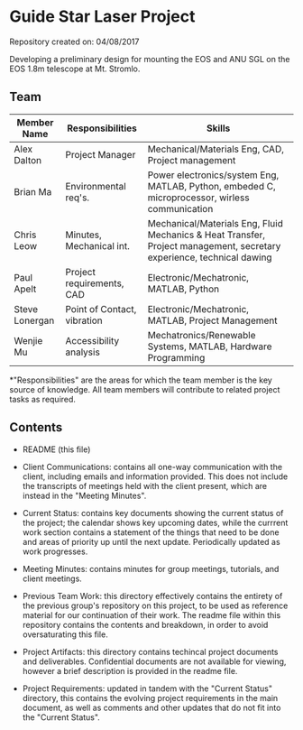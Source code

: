 # Guide Star Laser Project

Repository created on: 04/08/2017

Developing a preliminary design for mounting the EOS and ANU SGL on the EOS 1.8m telescope at Mt. Stromlo.

## Team

| Member Name  	| Responsibilities          | Skills                               	|
|--------------	|--------------------------	|--------------------------------------	|
| Alex Dalton  	| Project Manager           |Mechanical/Materials Eng, CAD, Project management
| Brian Ma  	| Environmental req's.      |Power electronics/system Eng, MATLAB, Python, embeded C, microprocessor, wirless communication               |
| Chris Leow  	| Minutes, Mechanical int. |Mechanical/Materials Eng, Fluid Mechanics & Heat Transfer, Project management, secretary experience, technical dawing|
| Paul Apelt  	| Project requirements, CAD      |Electronic/Mechatronic, MATLAB, Python |
| Steve Lonergan| Point of Contact, vibration|Electronic/Mechatronic, MATLAB, Project Management|
| Wenjie Mu  	| Accessibility analysis |Mechatronics/Renewable Systems, MATLAB, Hardware Programming                                       |
*"Responsibilities" are the areas for which the team member is the key source of knowledge.
All team members will contribute to related project tasks as required.

## Contents

* README (this file)

* Client Communications: contains all one-way communication with the client, 
including emails and information provided. This does not include the transcripts
of meetings held with the client present, which are instead in the 
"Meeting Minutes".

* Current Status: contains key documents showing the current status of the
project; the calendar shows key upcoming dates, while the currrent work 
section contains a statement of the things that need to be done and areas of
priority up until the next update. Periodically updated as work progresses.
	
* Meeting Minutes: contains minutes for group meetings,
tutorials, and client meetings.

* Previous Team Work: this directory effectively contains the entirety of the
previous group's repository on this project, to be used as reference material
for our continuation of their work. The readme file within this repository
contains the contents and breakdown, in order to avoid oversaturating this file.

* Project Artifacts: this directory contains techincal project documents and
deliverables. Confidential documents are not available for viewing, however
a brief description is provided in the readme file. 

* Project Requirements: updated in tandem with the "Current Status" directory, 
this contains the evolving project requirements in the main document, as well 
as comments and other updates that do not fit into the "Current Status".